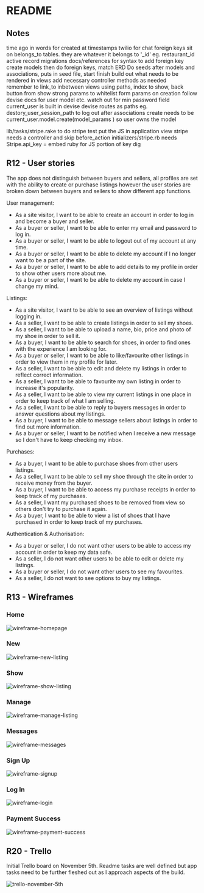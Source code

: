 # README

## Notes

time ago in words for created at timestamps
twilio for chat
foreign keys sit on belongs_to tables. they are whatever it belongs to '_id' eg. restaurant_id
active record migrations docs/references for syntax to add foreign key
create models then do foreign keys, match ERD
Do seeds after models and associations, puts in seed file, start finish
  build out what needs to be rendered in views
  add necessary controller methods as needed  
  remember to link_to inbetween views using paths, index to show, back button from show
  strong params to whitelist form params on creation
  follow devise docs for user model etc. watch out for min password field
current_user is built in devise
devise routes as paths eg. destory_user_session_path to log out
after associations create needs to be current_user.model.create(model_params ) so user owns the model

lib/tasks/stripe.rake to do stripe test
put the JS in application view
stripe needs a controller and skip before_action
initializers/stripe.rb needs Stripe.api_key =
embed ruby for JS portion of key dig

## R12 - User stories

The app does not distinguish between buyers and sellers, all profiles are set with the ability to create or purchase listings however the user stories are broken down between buyers and sellers to show different app functions.

User management:

- As a site visitor, I want to be able to create an account in order to log in and become a buyer and seller.
- As a buyer or seller, I want to be able to enter my email and password to log in.
- As a buyer or seller, I want to be able to logout out of my account at any time.
- As a buyer or seller, I want to be able to delete my account if I no longer want to be a part of the site.
- As a buyer or seller, I want to be able to add details to my profile in order to show other users more about me.
- As a buyer or seller, I want to be able to delete my account in case I change my mind.

Listings:

- As a site visitor, I want to be able to see an overview of listings without logging in.
- As a seller, I want to be able to create listings in order to sell my shoes.
- As a seller, I want to be able to upload a name, bio, price and photo of my shoe in order to sell it.
- As a buyer, I want to be able to search for shoes, in order to find ones with the experience I am looking for.
- As a buyer or seller, I want to be able to like/favourite other listings in order to view them in my profile for later.
- As a seller, I want to be able to edit and delete my listings in order to reflect correct information.
- As a seller, I want to be able to favourite my own listing in order to increase it's popularity.
- As a seller, I want to be able to view my current listings in one place in order to keep track of what I am selling.
- As a seller, I want to be able to reply to buyers messages in order to answer questions about my listings.
- As a buyer, I want to be able to message sellers about listings in order to find out more information.
- As a buyer or seller, I want to be notified when I receive a new message so I don't have to keep checking my inbox.

Purchases:

- As a buyer, I want to be able to purchase shoes from other users listings.
- As a seller, I want to be able to sell my shoe through the site in order to receive money from the buyer.
- As a buyer, I want to be able to access my purchase receipts in order to keep track of my purchases.
- As a seller, I want my purchased shoes to be removed from view so others don't try to purchase it again.
- As a buyer, I want to be able to view a list of shoes that I have purchased in order to keep track of my purchases.

Authentication & Authorisation:

- As a buyer or seller, I do not want other users to be able to access my account in order to keep my data safe.
- As a seller, I do not want other users to be able to edit or delete my listings.
- As a buyer or seller, I do not want other users to see my favourites.
- As a seller, I do not want to see options to buy my listings.

## R13 - Wireframes

### Home

![wireframe-homepage](readme-images/wire-home.png)

### New

![wireframe-new-listing](readme-images/wire-new.png)

### Show

![wireframe-show-listing](readme-images/wire-show.png)

### Manage

![wireframe-manage-listing](readme-images/wire-manage.png)

### Messages

![wireframe-messages](readme-images/wire-messages.png)

### Sign Up

![wireframe-signup](readme-images/wire-signup.png)

### Log In

![wireframe-login](readme-images/wire-login.png)

### Payment Success

![wireframe-payment-success](readme-images/wire-success.png)

## R20 - Trello

Initial Trello board on November 5th. Readme tasks are well defined but app tasks need to be further fleshed out as I approach aspects of the build.

![trello-november-5th](readme-images/trello-nov5.png)
